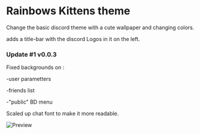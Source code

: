 # Rainbows Kittens theme

Change the basic discord theme with a cute wallpaper and changing colors.

adds a title-bar with the discord Logos in it on the left.

### Update #1 v0.0.3

Fixed backgrounds on :				

 -user parametters
 
 -friends list
 
 -"public" BD menu
 
Scaled up chat font to make it more readable.

![Preview](http://orig15.deviantart.net/8194/f/2017/210/c/e/rbkt_by_azagwen-dbi5tko.gif)

